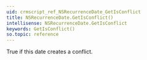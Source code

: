 ```yaml
---
uid: crmscript_ref_NSRecurrenceDate_GetIsConflict
title: NSRecurrenceDate.GetIsConflict()
intellisense: NSRecurrenceDate.GetIsConflict
keywords: GetIsConflict()
so.topic: reference
---
```



True if this date creates a conflict.


